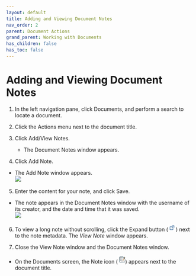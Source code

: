 ```yaml
---
layout: default
title: Adding and Viewing Document Notes
nav_order: 2
parent: Document Actions
grand_parent: Working with Documents
has_children: false
has_toc: false
---
```

# Adding and Viewing Document Notes

1. In the left navigation pane, click Documents, and perform a search to locate a document.

2. Click the Actions menu next to the document title.

3. Click Add/View Notes.  
    * The Document Notes window appears.

4. Click Add Note.  
* The Add Note window appears.  
![](/assets/images/QAction-add-note-window.png)

5. Enter the content for your note, and click Save.  
* The note appears in the Document Notes window with the username of its creator, and the date and time that it was saved.  
![](/assets/images/QAction-document-notes-window-populated.png)

6. To view a long note without scrolling, click the Expand button (![](/assets/images/expand-icon.PNG)) next to the note metadata. The _View Note_ window appears.

7. Close the View Note window and the Document Notes window.  
* On the Documents screen, the Note icon (![](/assets/images/note-icon.png)) appears next to the document title.